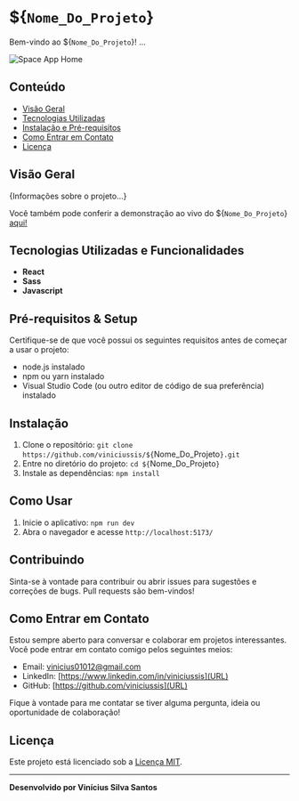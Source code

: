 # ${`Nome_Do_Projeto`}

Bem-vindo ao ${`Nome_Do_Projeto`}! ...

![Space App Home](/public/Screenshot.png)

## Conteúdo

- [Visão Geral](#visão-geral)
- [Tecnologias Utilizadas](#tecnologias-utilizadas)
- [Instalação e Pré-requisitos](#pré-requisitos)
- [Como Entrar em Contato](#como-entrar-em-contato)
- [Licença](#licença)

## Visão Geral

{Informações sobre o projeto...}

Você também pode conferir a demonstração ao vivo do ${`Nome_Do_Projeto`} [aqui!](Link_Do_Projeto)

## Tecnologias Utilizadas e Funcionalidades

- **React** 
- **Sass** 
- **Javascript**

## Pré-requisitos & Setup

Certifique-se de que você possui os seguintes requisitos antes de começar a usar o projeto:

- node.js instalado
- npm ou yarn instalado
- Visual Studio Code (ou outro editor de código de sua preferência) instalado

## Instalação

1. Clone o repositório: `git clone https://github.com/viniciussis/${`Nome_Do_Projeto`}.git`
2. Entre no diretório do projeto: `cd ${`Nome_Do_Projeto`}`
3. Instale as dependências: `npm install`

## Como Usar

1. Inicie o aplicativo: `npm run dev`
2. Abra o navegador e acesse `http://localhost:5173/`

## Contribuindo

Sinta-se à vontade para contribuir ou abrir issues para sugestões e correções de bugs. Pull requests são bem-vindos!

## Como Entrar em Contato

Estou sempre aberto para conversar e colaborar em projetos interessantes. Você pode entrar em contato comigo pelos seguintes meios:

- Email: vinicius01012@gmail.com
- LinkedIn: [https://www.linkedin.com/in/viniciussis](URL)
- GitHub: [https://github.com/viniciussis](URL)

Fique à vontade para me contatar se tiver alguma pergunta, ideia ou oportunidade de colaboração!

## Licença

Este projeto está licenciado sob a [Licença MIT](LICENSE).

---
**Desenvolvido por Vinícius Silva Santos**
